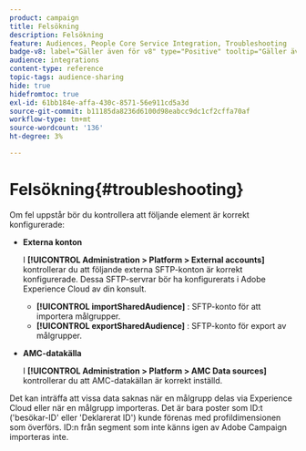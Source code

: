 ```yaml
---
product: campaign
title: Felsökning
description: Felsökning
feature: Audiences, People Core Service Integration, Troubleshooting
badge-v8: label="Gäller även för v8" type="Positive" tooltip="Gäller även Campaign v8"
audience: integrations
content-type: reference
topic-tags: audience-sharing
hide: true
hidefromtoc: true
exl-id: 61bb184e-affa-430c-8571-56e911cd5a3d
source-git-commit: b11185da8236d6100d98eabcc9dc1cf2cffa70af
workflow-type: tm+mt
source-wordcount: '136'
ht-degree: 3%

---
```


# Felsökning{#troubleshooting}



Om fel uppstår bör du kontrollera att följande element är korrekt konfigurerade:

* **Externa konton**

  I **[!UICONTROL Administration > Platform > External accounts]** kontrollerar du att följande externa SFTP-konton är korrekt konfigurerade. Dessa SFTP-servrar bör ha konfigurerats i Adobe Experience Cloud av din konsult.

   * **[!UICONTROL importSharedAudience]** : SFTP-konto för att importera målgrupper.
   * **[!UICONTROL exportSharedAudience]** : SFTP-konto för export av målgrupper.

* **AMC-datakälla**

  I **[!UICONTROL Administration > Platform > AMC Data sources]** kontrollerar du att AMC-datakällan är korrekt inställd.

Det kan inträffa att vissa data saknas när en målgrupp delas via Experience Cloud eller när en målgrupp importeras. Det är bara poster som ID:t (&#39;besökar-ID&#39; eller &#39;Deklarerat ID&#39;) kunde förenas med profildimensionen som överförs. ID:n från segment som inte känns igen av Adobe Campaign importeras inte.
